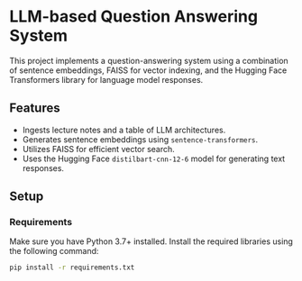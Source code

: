 # LLM-based Question Answering System

This project implements a question-answering system using a combination of sentence embeddings, FAISS for vector indexing, and the Hugging Face Transformers library for language model responses.

## Features

- Ingests lecture notes and a table of LLM architectures.
- Generates sentence embeddings using `sentence-transformers`.
- Utilizes FAISS for efficient vector search.
- Uses the Hugging Face `distilbart-cnn-12-6` model for generating text responses.

## Setup

### Requirements

Make sure you have Python 3.7+ installed. Install the required libraries using the following command:

```bash
pip install -r requirements.txt


